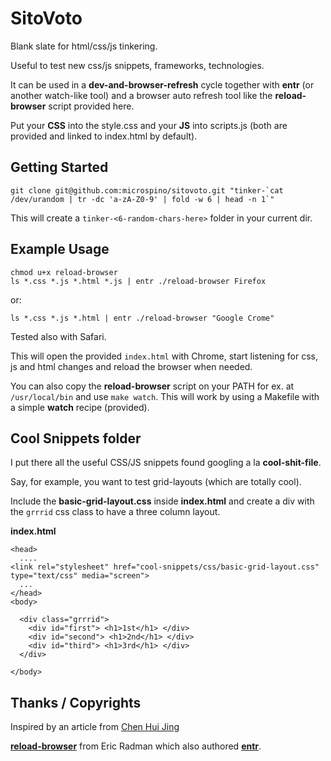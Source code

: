 SitoVoto
========

Blank slate for html/css/js tinkering.

Useful to test new css/js snippets, frameworks, technologies. 

It can be used in a **__dev-and-browser-refresh__** cycle together with **entr** (or another watch-like tool) and a browser auto refresh tool like the **reload-browser** script provided here.

Put your **CSS** into the style.css and your **JS** into scripts.js (both are provided and linked to index.html by default).

Getting Started
-------------
    
    git clone git@github.com:microspino/sitovoto.git "tinker-`cat /dev/urandom | tr -dc 'a-zA-Z0-9' | fold -w 6 | head -n 1`"

This will create a `tinker-<6-random-chars-here>` folder in your current dir.

Example Usage
-------------

    chmod u+x reload-browser
    ls *.css *.js *.html *.js | entr ./reload-browser Firefox


or:


    ls *.css *.js *.html | entr ./reload-browser "Google Crome"


Tested also with Safari.

This will open the provided `index.html` with Chrome, start listening for css, js and html changes and reload the browser when needed.

You can also copy the **reload-browser** script on your PATH for ex. at `/usr/local/bin` and use `make watch`. This will work by using a Makefile with a simple **watch** recipe (provided).

Cool Snippets folder
--------------------

I put there all the useful CSS/JS snippets found googling a la **cool-shit-file**.

Say, for example, you want to test grid-layouts (which are totally cool).

Include the **basic-grid-layout.css** inside **index.html** and create a div with the `grrrid` css class to have a three column layout.

**index.html**


    <head>
      ....
    <link rel="stylesheet" href="cool-snippets/css/basic-grid-layout.css" type="text/css" media="screen">
      ...
    </head>
    <body>
    
      <div class="grrrid">
        <div id="first"> <h1>1st</h1> </div>
        <div id="second"> <h1>2nd</h1> </div>
        <div id="third"> <h1>3rd</h1> </div>
      </div>
    
    </body>

Thanks / Copyrights
-------------------

Inspired by an article from [Chen Hui Jing](https://www.chenhuijing.com/blog/css-grid-flexbox-combo/#🎹)

[**reload-browser**](http://entrproject.org/scripts/reload-browser) from Eric Radman which also authored [**entr**](http://entrproject.org/).
